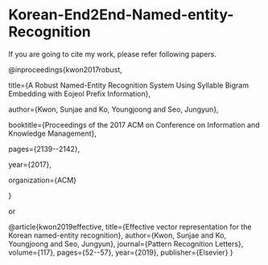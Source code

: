 # Korean-End2End-Named-entity-Recognition

If you are going to cite my work, please refer following papers.

@inproceedings{kwon2017robust,

  title={A Robust Named-Entity Recognition System Using Syllable Bigram Embedding with Eojeol Prefix Information},

author={Kwon, Sunjae and Ko, Youngjoong and Seo, Jungyun},

booktitle={Proceedings of the 2017 ACM on Conference on Information and Knowledge Management},

pages={2139--2142},

year={2017},

organization={ACM}

}

or 

@article{kwon2019effective,
  title={Effective vector representation for the Korean named-entity recognition},
  author={Kwon, Sunjae and Ko, Youngjoong and Seo, Jungyun},
  journal={Pattern Recognition Letters},
  volume={117},
  pages={52--57},
  year={2019},
  publisher={Elsevier}
}
